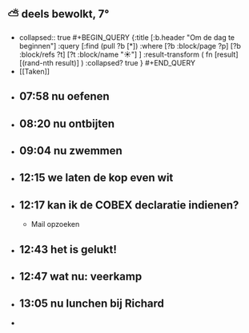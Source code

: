 ## ⛅ deels bewolkt, 7°
- collapsed:: true
  #+BEGIN_QUERY 
  {:title [:b.header "Om de dag te beginnen"]
   :query [:find (pull ?b [*])
     :where 
       [?b :block/page ?p]
       [?b :block/refs ?t]
       [?t :block/name "☀️"]
   ]
   :result-transform ( fn [result] [(rand-nth result)] )
   :collapsed? true
  }
  #+END_QUERY
- [[Taken]]
- ## 07:58 nu oefenen
- ## 08:20 nu ontbijten
- ## 09:04 nu zwemmen
- ## 12:15 we laten de kop even wit
- ## 12:17 kan ik de COBEX declaratie indienen?
	- Mail opzoeken
- ## 12:43 het is gelukt!
- ## 12:47 wat nu: veerkamp
- ## 13:05 nu lunchen bij Richard
-